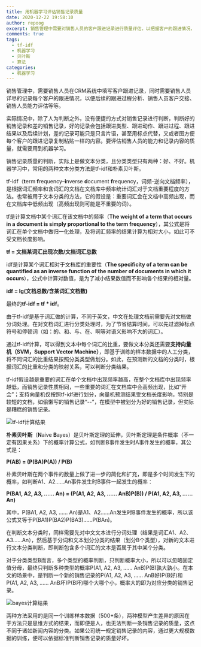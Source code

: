 ```yaml
---
title: 用机器学习评估销售记录质量
date: 2020-12-22 19:58:10
author: repoog
excerpt: 销售管理中需要对销售人员的客户跟进记录进行质量评估，以把握客户的跟进情况，但跟进记录千奇百怪，靠人工审核是不现实的。本文尝试使用机器学习中的TF-IDF算法和朴素贝叶斯算法对销售记录进行训练，从而通过机器学习对销售记录进行质量评估。
comments: true
tags:
  - tf-idf
  - 机器学习
  - 贝叶斯
  - 算法
categories:
  - 机器学习
---
```


销售管理中，需要销售人员在CRM系统中填写客户跟进记录，同时需要销售人员详尽的记录每个客户的跟进情况，以便后续的跟进过程分析、销售人员客户交接、销售人员能力评估等等。

实际情况中，除了人为判断之外，没有便捷的方式对销售记录进行判断，判断好的销售记录和差的销售记录，好的记录会包括跟进类型、跟进动作、跟进过程、跟进结果以及后续计划，差的记录可能只是只言片语，甚至用标点代替，又或者图方便每个客户的跟进记录复制粘贴一样的内容。要评估销售人员的能力和记录内容的质量，就需要用到机器学习。

销售记录质量的判断，实际上是做文本分类，且分类类型只有两种：好、不好。机器学习中，常用的两种文本分类方法是tf-idf和朴素贝叶斯。

tf-idf（**t**erm **f**requency–**i**nverse **d**ocument **f**requency，词频-逆向文档频率），是根据词汇频率和含词汇的文档在文档库中频率统计词汇对于文档重要程度的方法。也常被用于文本分类的方法，它的假设是：重要词汇会在文档中高频出现，而在文档库中低频出现（高频出现则可能是不重要的词）。

tf是计算文档中某个词汇在该文档中的频率（**The weight of a term that occurs in a document is simply proportional to the term frequency**），其公式是将词汇在单个文档中做归一化处理，及将词汇频率的结果计算为相对大小，如此可不受文档长度影响。

**tf = 文档某词汇出现次数/文档词汇总数**

idf是计算某个词汇相对于文档库的重要性（**The specificity of a term can be quantified as an inverse function of the number of documents in which it occurs**），公式中计算对数值，是为了减小结果数值而不影响各个结果的相对量。

**idf = lg(文档总数/含某词汇文档数)**

最终的**tf-idf = tf \* idf**。

由于tf-idf是基于词汇做的计算，不同于英文，中文在处理文档前需要先对文档做分词处理。在对文档词汇进行分类处理时，为了节省结算时间，可以先过滤掉标点符号和停顿词（如：的、和、与、在、啊等对语义影响不大的词汇）。

通过tf-idf计算，可以得到文本中每个词汇的比重，要做文本分类还需要**支持向量机（SVM，Support Vector Machine）**，即基于训练的样本数据中的人工分类，将不同词汇的比重结果按照分类类型做划分。如此，在预测新的文档的分类时，根据词汇的比重和分类的映射关系，可以判断分类结果。

tf-idf假设越是重要的词汇在单个文档中出现频率越高，在整个文档库中出现频率越低，而销售记录性质相同，一些重要的词汇在文档库中会高频出现，比如“开会”；支持向量机仅按照tf-idf进行划分，向量机预测结果受文档长度影响，特别是较短的文档，如偷懒写的销售记录“--”，在模型中被划分为好的销售记录，但实际是糟糕的销售记录。

![tf-idf计算结果](images/2020/12/tf-idf.png 'tf-idf模型结果')

**朴素贝叶斯**（**N**aive **B**ayes）是贝叶斯定理的延伸，贝叶斯定理是条件概率（不一定有因果关系）下的概率计算公式，如判断B事件发生时A事件发生的概率，其公式是：

**P(AB) = (P(BA)P(A)) / P(B)**

朴素贝叶斯在两个事件的数量上做了进一步的简化和扩充，即是多个时间发生下的概率，如判断A1、A2……An事件发生时B事件一起发生的概率：

**P(BA1, A2, A3, …… An) = (P(A1, A2, A3, …… AnB)P(B)) / P(A1, A2, A3, …… An)**

其中，P(BA1, A2, A3, …… An)是A1、A2……An发生时B事件发生的概率，所以该公式又等于P(BA1)P(BA2)P(BA3)……P(BAn)。

在判断文本分类时，同样需要先对中文文本进行分词处理（结果是词汇A1、A2、A3……An），然后基于分词和文本划分分类的结果（划分B个类型），对新的文本进行文本分类判断，即判断包含多个词汇的文本是否属于其中某个分类。

对于分类类型B而言，多个类型的概率判断，只判断概率大小，所以可以忽略固定值分母，最终只判断多种类型的概率P(A1, A2, A3, …… AnB)P(B)孰大孰小。在本文的场景中，是判断一个新的销售记录的P(A1, A2, A3, …… AnB好)P(B好)和P(A1, A2, A3, …… AnB坏)P(B坏)哪个大哪个小，概率大的即为对应分类的销售记录。

![bayes计算结果](images/2020/12/bayes.png '朴素贝叶斯模型结果')

两种方法采用的是同一个训练样本数据（500+条），两种模型产生差异的原因在于方法只是思维方式的结果，而即便是人，也无法判断一条销售记录的质量，这点不同于诸如新闻内容的分类。如果公司统一规定销售记录的内容，通过更大规模数据的训练，便可以依据标准判断销售记录的质量好坏。
